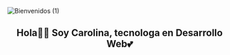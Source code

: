 ![Bienvenidos (1)](https://github.com/caroo96/caroo96/assets/133178284/626059cf-b87a-4779-acfb-3741f4e9fb43)

<div id="header" align="center">
	 <h2> Hola👋🏼 Soy Carolina, tecnologa en Desarrollo Web💕</h2>
</div>
 











                  
									
                  
